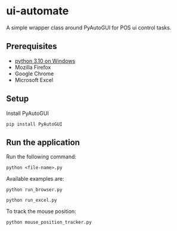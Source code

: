 # ui-automate

A simple wrapper class around PyAutoGUI for POS ui control tasks.


## Prerequisites
* [python 3.10 on Windows](https://www.python.org/downloads/windows/)
* Mozilla Firefox
* Google Chrome
* Microsoft Excel


## Setup
Install PyAutoGUI
```
pip install PyAutoGUI
```

## Run the application
Run the following command:
```
python <file-name>.py
```

Available examples are:
```
python run_browser.py
```
```
python run_excel.py
```


To track the mouse position:
```
python mouse_position_tracker.py
```
